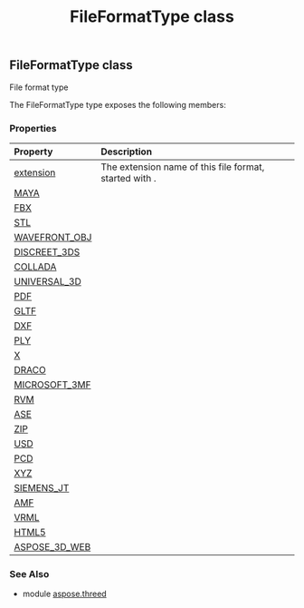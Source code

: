 ﻿---
title: FileFormatType class
second_title: Aspose.3D for Python via .NET API References
description: 
type: docs
weight: 80
url: /python-net/aspose.threed/fileformattype/
is_root: false
---

## FileFormatType class

File format type



The FileFormatType type exposes the following members:

### Properties
| Property | Description |
| :- | :- |
| [extension](/3d/python-net/aspose.threed/fileformattype/extension) | The extension name of this file format, started with . |
| [MAYA](/3d/python-net/aspose.threed/fileformattype/MAYA) |  |
| [FBX](/3d/python-net/aspose.threed/fileformattype/FBX) |  |
| [STL](/3d/python-net/aspose.threed/fileformattype/STL) |  |
| [WAVEFRONT_OBJ](/3d/python-net/aspose.threed/fileformattype/WAVEFRONT_OBJ) |  |
| [DISCREET_3DS](/3d/python-net/aspose.threed/fileformattype/DISCREET_3DS) |  |
| [COLLADA](/3d/python-net/aspose.threed/fileformattype/COLLADA) |  |
| [UNIVERSAL_3D](/3d/python-net/aspose.threed/fileformattype/UNIVERSAL_3D) |  |
| [PDF](/3d/python-net/aspose.threed/fileformattype/PDF) |  |
| [GLTF](/3d/python-net/aspose.threed/fileformattype/GLTF) |  |
| [DXF](/3d/python-net/aspose.threed/fileformattype/DXF) |  |
| [PLY](/3d/python-net/aspose.threed/fileformattype/PLY) |  |
| [X](/3d/python-net/aspose.threed/fileformattype/X) |  |
| [DRACO](/3d/python-net/aspose.threed/fileformattype/DRACO) |  |
| [MICROSOFT_3MF](/3d/python-net/aspose.threed/fileformattype/MICROSOFT_3MF) |  |
| [RVM](/3d/python-net/aspose.threed/fileformattype/RVM) |  |
| [ASE](/3d/python-net/aspose.threed/fileformattype/ASE) |  |
| [ZIP](/3d/python-net/aspose.threed/fileformattype/ZIP) |  |
| [USD](/3d/python-net/aspose.threed/fileformattype/USD) |  |
| [PCD](/3d/python-net/aspose.threed/fileformattype/PCD) |  |
| [XYZ](/3d/python-net/aspose.threed/fileformattype/XYZ) |  |
| [SIEMENS_JT](/3d/python-net/aspose.threed/fileformattype/SIEMENS_JT) |  |
| [AMF](/3d/python-net/aspose.threed/fileformattype/AMF) |  |
| [VRML](/3d/python-net/aspose.threed/fileformattype/VRML) |  |
| [HTML5](/3d/python-net/aspose.threed/fileformattype/HTML5) |  |
| [ASPOSE_3D_WEB](/3d/python-net/aspose.threed/fileformattype/ASPOSE_3D_WEB) |  |


### See Also

* module [aspose.threed](../)

